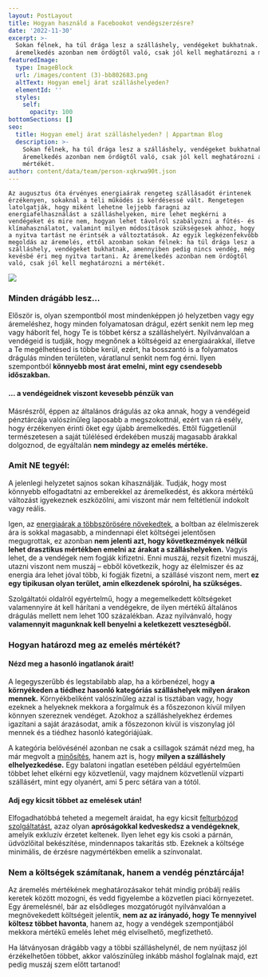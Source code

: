 ```yaml
---
layout: PostLayout
title: Hogyan használd a Facebookot vendégszerzésre?
date: '2022-11-30'
excerpt: >-
  Sokan félnek, ha túl drága lesz a szálláshely, vendégeket bukhatnak. Az
  áremelkedés azonban nem ördögtől való, csak jól kell meghatározni a mértékét.
featuredImage:
  type: ImageBlock
  url: /images/content (3)-bb802683.png
  altText: Hogyan emelj árat szálláshelyeden?
  elementId: ''
  styles:
    self:
      opacity: 100
bottomSections: []
seo:
  title: Hogyan emelj árat szálláshelyeden? | Appartman Blog
  description: >-
    Sokan félnek, ha túl drága lesz a szálláshely, vendégeket bukhatnak. Az
    áremelkedés azonban nem ördögtől való, csak jól kell meghatározni a
    mértékét.
author: content/data/team/person-xqkrwa90t.json
---
```

`Az augusztus óta érvényes energiaárak rengeteg szállásadót érintenek érzékenyen, sokaknál a téli működés is kérdésessé vált. Rengetegen latolgatják, hogy miként lehetne lejjebb faragni az energiafelhasználást a szálláshelyeken, mire lehet megkérni a vendégeket és mire nem, hogyan lehet távolról szabályozni a fűtés- és klímahasználatot, valamint milyen módosítások szükségesek ahhoz, hogy a nyitva tartást ne érintsék a változtatások. Az egyik legkézenfekvőbb megoldás az áremelés, ettől azonban sokan félnek: ha túl drága lesz a szálláshely, vendégeket bukhatnak, amennyiben pedig nincs vendég, még kevésbé éri meg nyitva tartani. Az áremelkedés azonban nem ördögtől való, csak jól kell meghatározni a mértékét.`

![](/images/content%20\(3\)-bb802683.png)

### Minden drágább lesz…

Először is, olyan szempontból most mindenképpen jó helyzetben vagy egy áremeléshez, hogy minden folyamatosan drágul, ezért senkit nem lep meg vagy háborít fel, hogy Te is többet kérsz a szálláshelyért. Nyilvánvalóan a vendégeid is tudják, hogy megnőnek a költségeid
az energiaárakkal, illetve a Te megélhetésed is többe kerül, ezért, ha bosszantó is a folyamatos drágulás minden területen, váratlanul senkit nem fog érni. Ilyen szempontból **könnyebb most árat emelni, mint egy csendesebb időszakban.**

#### … a vendégeidnek viszont kevesebb pénzük van

Másrészről, éppen az általános drágulás az oka annak, hogy a vendégeid pénztárcája valószínűleg laposabb a megszokottnál, ezért van rá esély, hogy érzékenyen érinti őket egy újabb áremelkedés. Ettől függetlenül természetesen a saját túlélésed érdekében muszáj magasabb árakkal dolgoznod, de egyáltalán **nem mindegy az emelés mértéke.**

### Amit NE tegyél:

A jelenlegi helyzetet sajnos sokan kihasználják. Tudják, hogy most könnyebb elfogadtatni az emberekkel az áremelkedést, és akkora mértékű változást igyekeznek eszközölni, ami viszont már nem feltétlenül indokolt vagy reális.

Igen, az [energiaárak a többszörösére növekedtek](https://appartman.hu/blog/energiavalsag-megnovekedett-rezsikoltsegek-maganszallashely/), a boltban az élelmiszerek ára is sokkal magasabb, a mindennapi élet költségei jelentősen megugrottak, ez azonban **nem jelenti azt, hogy következmények nélkül lehet drasztikus mértékben emelni az árakat a szálláshelyeken.** Vagyis lehet, de a vendégek nem fogják kifizetni. Enni muszáj, rezsit fizetni muszáj, utazni viszont nem muszáj – ebből következik, hogy az élelmiszer és az energia ára lehet jóval több, ki fogják fizetni, a szállásé viszont nem, mert **ez egy tipikusan olyan terület, amin elkezdenek spórolni, ha szükséges.**

Szolgáltatói oldalról egyértelmű, hogy a megemelkedett költségeket valamennyire át kell hárítani a vendégekre, de ilyen mértékű általános drágulás mellett nem lehet 100 százalékban. Azaz nyilvánvaló, hogy **valamennyit magunknak kell benyelni a keletkezett veszteségből.**

### Hogyan határozd meg az emelés mértékét?

#### Nézd meg a hasonló ingatlanok árait!

A legegyszerűbb és legstabilabb alap, ha a körbenézel, hogy **a környékeden a tiédhez hasonló kategóriás szálláshelyek milyen árakon mennek.** Környékbeliként valószínűleg azzal is tisztában vagy, hogy ezeknek a helyeknek mekkora a forgalmuk és a főszezonon
kívül milyen könnyen szereznek vendéget. Azokhoz a szálláshelyekhez érdemes igazítani a saját árazásodat, amik a főszezonon kívül is viszonylag jól mennek és a tiédhez hasonló kategóriájúak.

A kategória belövésénél azonban ne csak a csillagok számát nézd meg, ha már megvolt a [minősítés](https://appartman.hu/blog/szallashely-minosites-hatarido/), hanem azt is, hogy **milyen a szálláshely elhelyezkedése.** Egy balatoni ingatlan esetében például egyértelműen többet lehet elkérni egy közvetlenül, vagy majdnem közvetlenül vízparti szállásért, mint egy olyanért, ami 5 perc sétára van a tótól.

#### Adj egy kicsit többet az emelések után!

Elfogadhatóbbá teheted a megemelt áraidat, ha egy kicsit [felturbózod szolgáltatást](https://appartman.hu/blog/tippek-a-kozvetlen-foglalasok-novelesere-vendeghazak-apartmanok/), azaz olyan **apróságokkal kedveskedsz a vendégeknek**, amelyik exkluzív érzetet keltenek. Ilyen lehet egy kis csoki a párnán, üdvözlőital bekészítése, mindennapos takarítás stb. Ezeknek a költsége minimális, de érzésre nagymértékben emelik a színvonalat.

### Nem a költségek számítanak, hanem a vendég pénztárcája!

Az áremelés mértékének meghatározásakor tehát mindig próbálj reális keretek között mozogni, és vedd figyelembe a közvetlen piaci környezetet. Egy áremelésnél, bár az elsődleges mozgatórugót nyilvánvalóan a megnövekedett költségeit jelentik, **nem az az irányadó, hogy Te mennyivel költesz többet havonta**, hanem az, hogy a vendégek szempontjából mekkora mértékű emelés lehet még elviselhető, megfizethető.

Ha látványosan drágább vagy a többi szálláshelynél, de nem nyújtasz jól érzékelhetően többet, akkor valószínűleg inkább máshol foglalnak majd, ezt pedig muszáj szem előtt tartanod!
